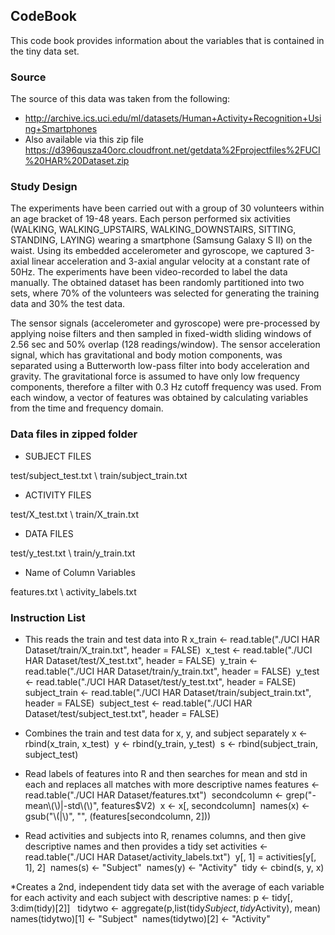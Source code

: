 ## CodeBook
This code book provides information about the variables that is contained in the tiny data set.

### Source
The source of this data was taken from the following:
* http://archive.ics.uci.edu/ml/datasets/Human+Activity+Recognition+Using+Smartphones
* Also available via this zip file https://d396qusza40orc.cloudfront.net/getdata%2Fprojectfiles%2FUCI%20HAR%20Dataset.zip

### Study Design 
The experiments have been carried out with a group of 30 volunteers within an age bracket of 19-48 years. Each person performed six activities (WALKING, WALKING_UPSTAIRS, WALKING_DOWNSTAIRS, SITTING, STANDING, LAYING) wearing a smartphone (Samsung Galaxy S II) on the waist. Using its embedded accelerometer and gyroscope, we captured 3-axial linear acceleration and 3-axial angular velocity at a constant rate of 50Hz. The experiments have been video-recorded to label the data manually. The obtained dataset has been randomly partitioned into two sets, where 70% of the volunteers was selected for generating the training data and 30% the test data. 

The sensor signals (accelerometer and gyroscope) were pre-processed by applying noise filters and then sampled in fixed-width sliding windows of 2.56 sec and 50% overlap (128 readings/window). The sensor acceleration signal, which has gravitational and body motion components, was separated using a Butterworth low-pass filter into body acceleration and gravity. The gravitational force is assumed to have only low frequency components, therefore a filter with 0.3 Hz cutoff frequency was used. From each window, a vector of features was obtained by calculating variables from the time and frequency domain.



### Data files in zipped folder
* SUBJECT FILES

test/subject_test.txt \\
train/subject_train.txt

* ACTIVITY FILES

test/X_test.txt \\
train/X_train.txt

* DATA FILES

test/y_test.txt \\
train/y_train.txt

* Name of Column Variables

features.txt \\
activity_labels.txt

### Instruction List
* This reads the train and test data into R
x_train <- read.table("./UCI HAR Dataset/train/X_train.txt", header = FALSE)&nbsp;
x_test <- read.table("./UCI HAR Dataset/test/X_test.txt", header = FALSE)&nbsp;
y_train <- read.table("./UCI HAR Dataset/train/y_train.txt", header = FALSE)&nbsp;
y_test <- read.table("./UCI HAR Dataset/test/y_test.txt", header = FALSE)&nbsp;
subject_train <- read.table("./UCI HAR Dataset/train/subject_train.txt", header = FALSE)&nbsp;
subject_test <- read.table("./UCI HAR Dataset/test/subject_test.txt", header = FALSE)

* Combines the train and test data for x, y, and subject separately
x <- rbind(x_train, x_test)&nbsp;
y <- rbind(y_train, y_test)&nbsp;
s <- rbind(subject_train, subject_test)

* Read labels of features into R and then searches for mean and std in each and replaces all matches with more descriptive names
features <- read.table("./UCI HAR Dataset/features.txt")&nbsp;
secondcolumn <- grep("-mean\\(\\)|-std\\(\\)", features$V2)&nbsp;
x <- x[, secondcolumn]&nbsp;
names(x) <- gsub("\\(|\\)", "", (features[secondcolumn, 2]))

* Read activities and subjects into R, renames columns, and then give descriptive names and then provides a tidy set
activities <- read.table("./UCI HAR Dataset/activity_labels.txt")&nbsp;
y[, 1] = activities[y[, 1], 2]&nbsp;
names(s) <- "Subject"&nbsp;
names(y) <- "Activity"&nbsp;
tidy <- cbind(s, y, x)


*Creates a 2nd, independent tidy data set with the average of each variable for each activity and each subject with descriptive names:
p <- tidy[, 3:dim(tidy)[2]] &nbsp;
tidytwo <- aggregate(p,list(tidy$Subject, tidy$Activity), mean)&nbsp;
names(tidytwo)[1] <- "Subject"&nbsp;
names(tidytwo)[2] <- "Activity"